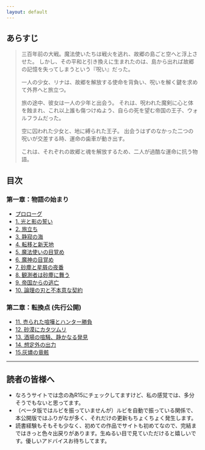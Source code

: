 ```yaml
---
layout: default
---
```


## あらすじ

> 三百年前の大戦。魔法使いたちは戦火を逃れ、故郷の島ごと空へと浮上させた。
> しかし、その平和と引き換えに生まれたのは、島から出れば故郷の記憶を失ってしまうという『呪い』だった。
> 
> 一人の少女、リナは、故郷を解放する使命を背負い、呪いを解く鍵を求めて外界へと旅立つ。
> 
> 旅の途中、彼女は一人の少年と出会う。
> それは、呪われた魔剣に心と体を蝕まれ、これ以上誰も傷つけぬよう、自らの死を望む帝国の王子、ウォルフラムだった。
> 
> 空に囚われた少女と、地に縛られた王子。
> 出会うはずのなかった二つの呪いが交差する時、運命の歯車が動き出す。
> 
> これは、それぞれの故郷と魂を解放するため、二人が過酷な運命に抗う物語。

## 目次

### 第一章：物語の始まり
* [プロローグ](./part00/プロローグ.html)
* [1. 光と影の誓い](./part01/01_光と影の誓い.html)
* [2. 旅立ち](./part01/02_旅立ち.html)
* [3. 静寂の海](./part01/03_静寂の海.html)
* [4. 転移と新天地](./part01/04_転移と新天地.html)
* [5. 魔法使いの目覚め](./part01/05_魔法使いの目覚め.html)
* [6. 魔神の目覚め](./part01/06_魔神の目覚め.html)
* [7. 砂塵と星屑の夜番](./part01/07_砂塵と星屑の夜番.html)
* [8. 観測者は砂塵に舞う](./part01/08_観測者は砂塵に舞う.html)
* [9. 帝国からの逃亡](./part01/09_帝国からの逃亡.html)
* [10. 論理の刃と不本意な契約](./part01/10_論理の刃と不本意な契約.html)

### 第二章：転換点 (先行公開)
* [11. 売られた喧嘩とハンター勝負](./part02/11_売られた喧嘩とハンター勝負.html)
* [12. 砂漠にカタツムリ](./part02/12_砂漠にカタツムリ.html)
* [13. 酒場の喧騒、静かなる発見](./part02/13_酒場の喧騒、静かなる発見.html)
* [14. 想定外の出力](./part02/14_想定外の出力.html)
* [15.灰燼の竜骸](./part02/15_灰燼の竜骸.md)

---

## 読者の皆様へ

* なろうサイトでは念の為R15にチェックしてますけど、私の感覚では、多分そうでもないと思ってます。
* （ベータ版ではルビを振っていませんが）ルビを自動で振っている関係で、本公開版ではふりがなが多く、それだけの更新もちょくちょく発生します。
* 読書経験もそもそも少なく、初めての作品でサイトも初めてなので、完結まではきっと色々出戻りがあります。生ぬるい目で見ていただけると嬉しいです。優しいアドバイスお待ちしてます。